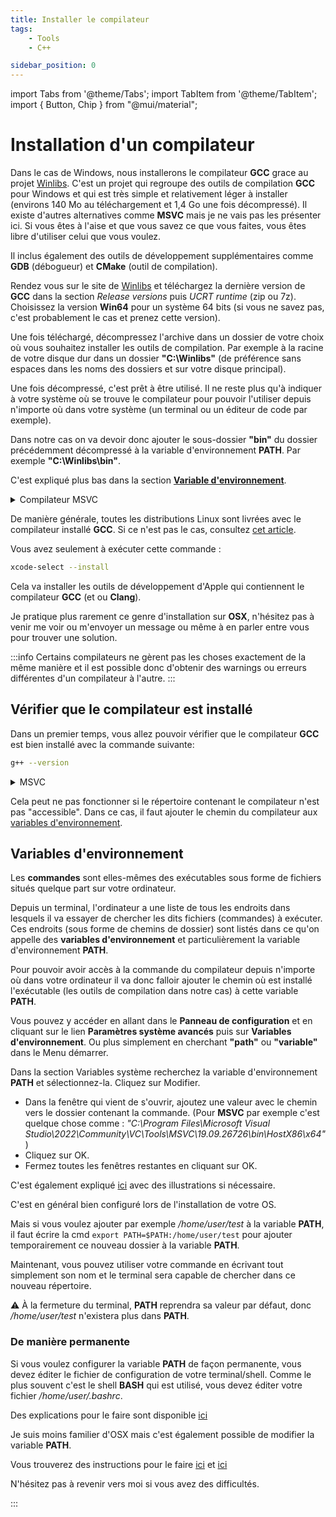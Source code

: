 ```yaml
---
title: Installer le compilateur
tags:
    - Tools
    - C++

sidebar_position: 0
---
```


import Tabs from '@theme/Tabs';
import TabItem from '@theme/TabItem';
import { Button, Chip } from "@mui/material";

# Installation d'un compilateur

<Tabs groupId="operating-systems">
<TabItem value="Windows" label="Windows">

Dans le cas de Windows, nous installerons le compilateur **GCC** grace au projet [Winlibs](https://winlibs.com).
C'est un projet qui regroupe des outils de compilation **GCC** pour Windows et qui est très simple et relativement léger à installer (environs 140 Mo au téléchargement et 1,4 Go une fois décompressé). Il existe d'autres alternatives comme **MSVC** mais je ne vais pas les présenter ici. Si vous êtes à l'aise et que vous savez ce que vous faites, vous êtes libre d'utiliser celui que vous voulez.

Il inclus également des outils de développement supplémentaires comme **GDB** (débogueur) et **CMake** (outil de compilation).

Rendez vous sur le site de [Winlibs](https://winlibs.com) et téléchargez la dernière version de **GCC** dans la section *Release versions* puis *UCRT runtime* (zip ou 7z). Choisissez la version **Win64** pour un système 64 bits (si vous ne savez pas, c'est probablement le cas et prenez cette version).

Une fois téléchargé, décompressez l'archive dans un dossier de votre choix où vous souhaitez installer les outils de compilation. Par exemple à la racine de votre disque dur dans un dossier **"C:\Winlibs"** (de préférence sans espaces dans les noms des dossiers et sur votre disque principal).

Une fois décompressé, c'est prêt à être utilisé. Il ne reste plus qu'à indiquer à votre système où se trouve le compilateur pour pouvoir l'utiliser depuis n'importe où dans votre système (un terminal ou un éditeur de code par exemple).

Dans notre cas on va devoir donc ajouter le sous-dossier **"bin"** du dossier précédemment décompressé à la variable d'environnement **PATH**. Par exemple **"C:\Winlibs\bin"**.

C'est expliqué plus bas dans la section [**Variable d'environnement**](#variable-d-environnement).

<details>

<summary>Compilateur MSVC </summary>

Il est également possible d'installer le très connu compilateur **MSVC**. C'est un compilateur propriétaire de Microsoft qui est très performant et qui est souvent utilisé pour les projets professionnels pour les plateformes Windows. Cependant il est un peu plus long à installer et à utiliser par la suite et plus volumineux que **GCC**. Vous êtes tout de même libre de l'utiliser si vous le souhaitez. 

Il vous suffit pour cela de télécharger l'installateur des outils Microsoft via ce lien **[Visual Studio Download](https://visualstudio.microsoft.com/fr/downloads/)** et de choisir la version **Community** (gratuite) et de lancer l'installateur.

**MSVC** fait partie de l'éditeur **Microsoft Visual Studio** mais il est possible d'installer seulement les outils de compilation sans l'éditeur et c'est ce que nous allons faire car nous allons nous utiliser **Visual Studio Code** (:warning: différent de **Microsoft Visual Studio**).

Une fois l'installateur téléchargé il faut le lancer et choisir **"Desktop development with C++"** (vous devriez voir **MSVC** dans la liste à droite).

Vous trouverez des infos supplémentaires ici dans la section pré-requis si nécessaire :
- [visualstudio:config-msvc](https://code.visualstudio.com/docs/cpp/config-msvc#_prerequisites)

</details>

</TabItem>

<TabItem value="Linux" label="Linux">

De manière générale, toutes les distributions Linux sont livrées avec le compilateur installé **GCC**. Si ce n'est pas le cas, consultez [cet article](https://code.visualstudio.com/docs/cpp/config-linux).

</TabItem>

<TabItem value="OSX" label="OSX">
Vous avez seulement à exécuter cette commande :

```bash
xcode-select --install
```
Cela va installer les outils de développement d'Apple qui contiennent le compilateur **GCC** (et ou **Clang**).

Je pratique plus rarement ce genre d'installation sur **OSX**, n'hésitez pas à venir me voir ou m'envoyer un message ou même à en parler entre vous pour trouver une solution.
</TabItem>
</Tabs>

:::info
Certains compilateurs ne gèrent pas les choses exactement de la même manière et il est possible donc d'obtenir des warnings ou erreurs différentes d'un compilateur à l'autre.
:::

## Vérifier que le compilateur est installé

Dans un premier temps, vous allez pouvoir vérifier que le compilateur **GCC** est bien installé avec la commande suivante:

```bash
g++ --version
```

<Tabs groupId="operating-systems">
<TabItem value="Windows" label="Windows">

<details>

<summary>MSVC</summary>

Avec **MSVC** c'est un peu particulier et la commande du compilateur ne sera accessible qu'à travers un terminal particulier.

Vous pouvez le trouver en cherchant **"developer powershell"** ou **"developer Command Prompt"** dans le **Menu Windows**.

Vous pouvez ouvrir un terminal développeur et essayer d'exécuter la commande suivante!

```powershell
cl
```

Vous devriez voir un retour comme celui là :

> ```powershell
> C:\Program Files\Microsoft Visual Studio\2022\Community> cl
> Microsoft (R) C/C++ Optimizing Compiler Version 19.31.31105 for x86
> Copyright (C) Microsoft Corporation.  All rights reserved.
> 
> usage: cl [ option... ] filename... [ /link linkoption... ]
> ```

</details>

</TabItem>

<TabItem value="Linux" label="Linux">
</TabItem>
<TabItem value="OSX" label="OSX">
</TabItem>

</Tabs>

Cela peut ne pas fonctionner si le répertoire contenant le compilateur n'est pas "accessible". Dans ce cas, il faut ajouter le chemin du compilateur aux [variables d'environnement](#variable-d-environnement).

## Variables d'environnement

Les **commandes** sont elles-mêmes des exécutables sous forme de fichiers situés quelque part sur votre ordinateur.

Depuis un terminal, l'ordinateur a une liste de tous les endroits dans lesquels il va essayer de chercher les dits fichiers (commandes) à exécuter. Ces endroits (sous forme de chemins de dossier) sont listés dans ce qu'on appelle des **variables d'environnement** et particulièrement la variable d'environnement **PATH**.

Pour pouvoir avoir accès à la commande du compilateur depuis n'importe où dans votre ordinateur il va donc falloir ajouter le chemin où est installé l'exécutable (les outils de compilation dans notre cas) à cette variable **PATH**.

<Tabs groupId="operating-systems">

<TabItem value="Windows" label="Windows">

Vous pouvez y accéder en allant dans le **Panneau de configuration** et en cliquant sur le lien **Paramètres système avancés** puis sur **Variables d'environnement**. Ou plus simplement en cherchant **"path"** ou **"variable"** dans le Menu démarrer.

Dans la section Variables système recherchez la variable d'environnement **PATH** et sélectionnez-la. Cliquez sur Modifier. 

- Dans la fenêtre qui vient de s'ouvrir, ajoutez une valeur avec le chemin vers le dossier contenant la commande.
  (Pour **MSVC** par exemple c'est quelque chose comme : *"C:\Program Files\Microsoft Visual Studio\2022\Community\VC\Tools\MSVC\19.09.26726\bin\HostX86\x64"*)
- Cliquez sur OK.
- Fermez toutes les fenêtres restantes en cliquant sur OK.

C'est également expliqué [ici](https://helpdeskgeek.com/windows-10/add-windows-path-environment-variable/) avec des illustrations si nécessaire.
</TabItem>
<TabItem value="Linux" label="Linux">

C'est en général bien configuré lors de l'installation de votre OS.

Mais si vous voulez ajouter par exemple */home/user/test* à la variable **PATH**, il faut écrire la cmd `export PATH=$PATH:/home/user/test` pour ajouter temporairement ce nouveau dossier à la variable **PATH**.

Maintenant, vous pouvez utiliser votre commande en écrivant tout simplement son nom et le terminal sera capable de chercher dans ce nouveau répertoire.

:warning: À la fermeture du terminal, **PATH** reprendra sa valeur par défaut, donc */home/user/test* n'existera plus dans **PATH**.

### De manière permanente

Si vous voulez configurer la variable **PATH** de façon permanente, vous devez éditer le fichier de configuration de votre terminal/shell.
Comme le plus souvent c'est le shell **BASH** qui est utilisé, vous devez éditer votre fichier */home/user/.bashrc*.

Des explications pour le faire sont disponible [ici](https://stackabuse.com/how-to-permanently-set-path-in-linux/#:~:text=in%20this%20guide.-,Using%20bashrc%20to%20Set%20your%20PATH,-Instead%20of%20setting)
</TabItem>

<TabItem value="OSX" label="OSX">

Je suis moins familier d'OSX mais c'est également possible de modifier la variable **PATH**.

Vous trouverez des instructions pour le faire [ici](https://support.apple.com/fr-fr/guide/terminal/apd382cc5fa-4f58-4449-b20a-41c53c006f8f/mac) et [ici](https://apical.xyz/fiches/configurer_son_mac/ajuster_la_variable_d_environnement_path_sous_macos)

N'hésitez pas à revenir vers moi si vous avez des difficultés.
</TabItem>

</Tabs>

:::
